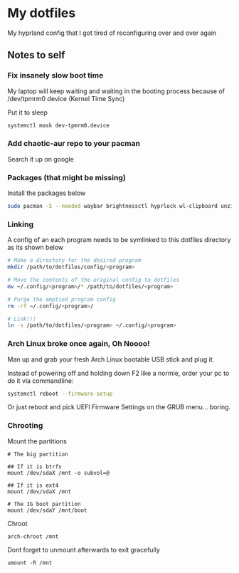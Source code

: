 # My dotfiles
My hyprland config that I got tired of reconfiguring over and over again

## Notes to self

### Fix insanely slow boot time
My laptop will keep waiting and waiting in the booting process because of /dev/tpmrm0 device (Kernel Time Sync)

Put it to sleep
```sh
systemctl mask dev-tpmrm0.device
```

### Add chaotic-aur repo to your pacman
Search it up on google

### Packages (that might be missing)
Install the packages below
```sh
sudo pacman -S --needed waybar brightnessctl hyprlock wl-clipboard unzip p7zip less htop fastfetch vesktop
```

### Linking
A config of an each program needs to be symlinked to this dotfiles directory as its shown below
```sh
# Make a directory for the desired program
mkdir /path/to/dotfiles/config/<program>

# Move the contents of the original config to dotfiles
mv ~/.config/<program>/* /path/to/dotfiles/<program>

# Purge the emptied program config
rm -rf ~/.config/<program>/

# Link!!!
ln -s /path/to/dotfiles/<program> ~/.config/<program>
```

### Arch Linux broke once again, Oh Noooo!
Man up and grab your fresh Arch Linux bootable USB stick and plug it.

Instead of powering off and holding down F2 like a normie, order your pc to do it via commandline:
```sh
systemctl reboot --firmware-setup
```

Or just reboot and pick UEFI Firmware Settings on the GRUB menu... boring.

### Chrooting
Mount the partitions
```
# The big partition

## If it is btrfs
mount /dev/sdaX /mnt -o subvol=@

## If it is ext4
mount /dev/sdaX /mnt

# The 1G boot partition
mount /dev/sdaY /mnt/boot
```

Chroot
```
arch-chroot /mnt
```

Dont forget to unmount afterwards to exit gracefully
```
umount -R /mnt
```
